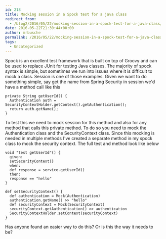 ```yaml
---
id: 218
title: Mocking session in a Spock test for a java class
redirect_from:
  - /blog2/2016/05/22/mocking-session-in-a-spock-test-for-a-java-class/
date: 2016-05-22T21:30:44+00:00
author: mrbusche
permalink: /2016/05/22/mocking-session-in-a-spock-test-for-a-java-class/
tags:
  - Uncategorized
---
```


Spock is an excellent test framework that is built on top of Groovy and can be used to replace JUnit for testing Java classes. The majority of spock syntax is simple, but sometimes we run into issues where it is difficult to mock a class. Session is one of those examples. Given we want to do something simple, say get the name from Spring Security in session we'd have a method call like this

    private String getUserId() {
      Authentication auth = SecurityContextHolder.getContext().getAuthentication();
      return auth.getName();
    }

To test this we need to mock session for this method and also for any method that calls this private method. To do so you need to mock the Authentication class and the SecurityContext class. Since this mocking is needed in multiple methods I've created a separate method in my spock class to mock the security context. The full test and method look like below

    void "test getUserId"() {
      given:
      setSecurityContext()
      when:
      def response = service.getUserId()
      then:
      response == "hello"
    }

    def setSecurityContext() {
      def authentication = Mock(Authentication)
      authentication.getName() >> "hello"
      def securityContext = Mock(SecurityContext)
      securityContext.getAuthentication() >> authentication
      SecurityContextHolder.setContext(securityContext)
    }

Has anyone found an easier way to do this? Or is this the way it needs to be?
